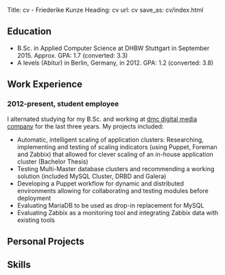 Title: cv - Friederike Kunze
Heading: cv
url: cv
save_as: cv/index.html

## Education

 * B.Sc. in Applied Computer Science at DHBW Stuttgart in September 2015. Approx. GPA: 1.7 (converted: 3.3)
 * A levels (Abitur) in Berlin, Germany, in 2012. GPA: 1.2 (converted: 3.8)

## Work Experience

### 2012-present, student employee 

I alternated studying for my B.Sc. and working at [dmc digital media company](http://dmc.de) for the last three years. My projects included:

 * Automatic, intelligent scaling of application clusters: Researching, implementing and testing of scaling indicators (using Puppet, Foreman and Zabbix) that allowed for clever scaling of an in-house application cluster (Bachelor Thesis)
 * Testing Multi-Master database clusters and recommending a working solution (included MySQL Cluster, DRBD and Galera)
 * Developing a Puppet workflow for dynamic and distributed environments allowing for collaborating and testing modules before deployment
 * Evaluating MariaDB to be used as drop-in replacement for MySQL
 * Evaluating Zabbix as a monitoring tool and integrating Zabbix data with existing tools

## Personal Projects

## Skills
